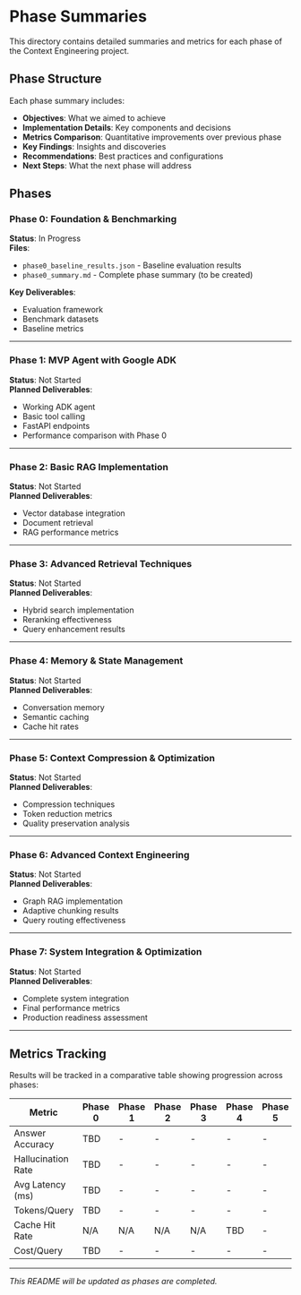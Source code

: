 # Phase Summaries

This directory contains detailed summaries and metrics for each phase of the Context Engineering project.

## Phase Structure

Each phase summary includes:
- **Objectives**: What we aimed to achieve
- **Implementation Details**: Key components and decisions
- **Metrics Comparison**: Quantitative improvements over previous phase
- **Key Findings**: Insights and discoveries
- **Recommendations**: Best practices and configurations
- **Next Steps**: What the next phase will address

## Phases

### Phase 0: Foundation & Benchmarking
**Status**: In Progress  
**Files**:
- `phase0_baseline_results.json` - Baseline evaluation results
- `phase0_summary.md` - Complete phase summary (to be created)

**Key Deliverables**:
- Evaluation framework
- Benchmark datasets
- Baseline metrics

---

### Phase 1: MVP Agent with Google ADK
**Status**: Not Started  
**Planned Deliverables**:
- Working ADK agent
- Basic tool calling
- FastAPI endpoints
- Performance comparison with Phase 0

---

### Phase 2: Basic RAG Implementation
**Status**: Not Started  
**Planned Deliverables**:
- Vector database integration
- Document retrieval
- RAG performance metrics

---

### Phase 3: Advanced Retrieval Techniques
**Status**: Not Started  
**Planned Deliverables**:
- Hybrid search implementation
- Reranking effectiveness
- Query enhancement results

---

### Phase 4: Memory & State Management
**Status**: Not Started  
**Planned Deliverables**:
- Conversation memory
- Semantic caching
- Cache hit rates

---

### Phase 5: Context Compression & Optimization
**Status**: Not Started  
**Planned Deliverables**:
- Compression techniques
- Token reduction metrics
- Quality preservation analysis

---

### Phase 6: Advanced Context Engineering
**Status**: Not Started  
**Planned Deliverables**:
- Graph RAG implementation
- Adaptive chunking results
- Query routing effectiveness

---

### Phase 7: System Integration & Optimization
**Status**: Not Started  
**Planned Deliverables**:
- Complete system integration
- Final performance metrics
- Production readiness assessment

---

## Metrics Tracking

Results will be tracked in a comparative table showing progression across phases:

| Metric | Phase 0 | Phase 1 | Phase 2 | Phase 3 | Phase 4 | Phase 5 | Phase 6 | Phase 7 |
|--------|---------|---------|---------|---------|---------|---------|---------|---------|
| Answer Accuracy | TBD | - | - | - | - | - | - | - |
| Hallucination Rate | TBD | - | - | - | - | - | - | - |
| Avg Latency (ms) | TBD | - | - | - | - | - | - | - |
| Tokens/Query | TBD | - | - | - | - | - | - | - |
| Cache Hit Rate | N/A | N/A | N/A | N/A | TBD | - | - | - |
| Cost/Query | TBD | - | - | - | - | - | - | - |

---

*This README will be updated as phases are completed.*

